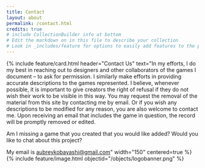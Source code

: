 ```yaml
---
title: Contact
layout: about
permalink: /contact.html
credits: true
# include CollectionBuilder info at bottom
# Edit the markdown on in this file to describe your collection
# Look in _includes/feature for options to easily add features to the page
---
```


{% include feature/card.html header="Contact Us" text="In my efforts, I do my best in reaching out to designers and other collaborators of the games I document – to ask for permission. I similarly make efforts in providing accurate descriptions to the games represented. I believe, whenever possible, it is important to give creators the right of refusal if they do not wish their work to be visible in this way. You may request the removal of the material from this site by contacting me by email. Or if you wish any descriptions to be modified for any reason, you are also welcome to contact me. Upon receiving an email that includes the game in question, the record will be promptly removed or edited.

Am I missing a game that you created that you would like added? Would you like to chat about this project? 

My email is [aubreykobayashi@gmail.com](aubreykobayashi@gmail.com)" width="150" centered=true %}
{% include feature/image.html objectid="/objects/logobanner.png" %}








